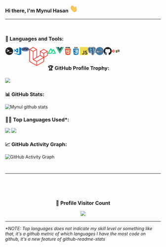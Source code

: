 

<!---
lemon-sazu/lemon-sazu is a ✨ special ✨ repository because its `README.md` (this file) appears on your GitHub profile.
You can click the Preview link to take a look at your changes.
--->
### Hi there, I'm Mynul Hasan <img  alt="HI" width="26px" src="https://github.com/lemon-sazu/mynul/blob/main/assets/hi.gif" />

---


<br />


### 🧰 Languages and Tools:

<img align="left" alt="Terminal" height="26px" src="https://github.com/lemon-sazu/mynul/blob/main/assets/terminal.png" />
<img align="left" alt="Visual Studio Code" width="26px" src="https://github.com/lemon-sazu/mynul/blob/main/assets/visual-studio-code.png" />
<img align="left" alt="PHP" width="26px" src="https://github.com/lemon-sazu/mynul/blob/main/assets/new-php-logo.png" />
<img align="left" alt="Laravel" width="60px" src="https://github.com/lemon-sazu/mynul/blob/main/assets/laravel1.svg" />
<img align="left" alt="VUE" width="26px" src="https://github.com/lemon-sazu/mynul/blob/main/assets/nuxt.svg" />
<img align="left" alt="VUE" width="26px" src="https://github.com/lemon-sazu/mynul/blob/main/assets/vuejs.png" />
<img align="left" alt="HTML5" height="26px" src="https://github.com/lemon-sazu/mynul/blob/main/assets/html.png" />
<img align="left" alt="CSS" height="26px" src="https://github.com/lemon-sazu/mynul/blob/main/assets/css.png" />
<img align="left" alt="JS" height="26px" src="https://github.com/lemon-sazu/mynul/blob/main/assets/javascript.png" />
<img align="left" alt="POSTGRESQL" height="26px" src="https://github.com/lemon-sazu/mynul/blob/main/assets/PostgreSQL.png" />
<img align="left" alt="MYSQl" height="26px" src="https://github.com/lemon-sazu/mynul/blob/main/assets/mysql.png" />
<img align="left" alt="Github" height="26px" src="https://github.com/lemon-sazu/mynul/blob/main/assets/github.png" />
<img align="left" alt="Git" width="26px" src="https://github.com/lemon-sazu/mynul/blob/main/assets/git.png" />

<br />
<br />


<!-- Profile Trophy -->
### 🏆 GitHub Profile Trophy:
<a href="https://github.com/ryo-ma/github-profile-trophy">
  <img width=800 src="https://github-profile-trophy.vercel.app/?username=lemon-sazu&column=8&theme=darkhub&no-frame=true&no-bg=true"/>
</a>


<!--   Stats -->
### 📊 GitHub Stats:
![Mynul github stats](https://github-readme-stats.vercel.app/api?username=lemon-sazu&theme=nord&show_icons=true&count_private=true)
  
  
<!--   Top Languages Using -->
### 👨‍💻 Top Languages Used*:
![](https://github-profile-summary-cards.vercel.app/api/cards/repos-per-language?username=lemon-sazu&theme=nord_dark)
![](https://github-profile-summary-cards.vercel.app/api/cards/most-commit-language?username=lemon-sazu&theme=nord_dark)


<!--   GitHub stats graph -->
### 📈 GitHub Activity Graph:
 ![GitHub Activity Graph](https://activity-graph.herokuapp.com/graph?username=lemon-sazu&theme=github)

 <br> 
 
 <hr>
 
 <br>

 
<p>
  
<br>
  
<div align=center>
  <h3><b>📍 Profile Visitor Count</b></h3>
</div>
    
<!-- retro visitor counter -->  
<p align="center" >   
  <img src="https://profile-counter.glitch.me/lemon-sazu/count.svg" />  
</p>
   
  ---
  *\*NOTE: Top languages does not indicate my skill level or something like that, it's a github metric of which languages I have the most code on github, it's a new feature of github-readme-stats*
  
